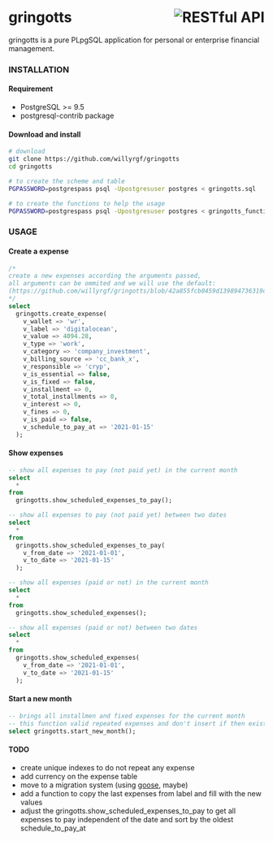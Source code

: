 # <img align="right" src="https://vignette.wikia.nocookie.net/harrypotter/images/e/e3/Potter_vault.jpg/revision/latest/scale-to-width-down/400" alt="RESTful API" title="RESTful API"> gringotts
gringotts is a pure PLpgSQL application for personal or enterprise financial management.


### INSTALLATION

#### Requirement
- PostgreSQL >= 9.5
- postgresql-contrib package

#### Download and install 
```sh
# download
git clone https://github.com/willyrgf/gringotts
cd gringotts
```
```sh
# to create the scheme and table
PGPASSWORD=postgrespass psql -Upostgresuser postgres < gringotts.sql

# to create the functions to help the usage
PGPASSWORD=postgrespass psql -Upostgresuser postgres < gringotts_functions.sql
```

### USAGE

#### Create a expense
```sql
/*
create a new expenses according the arguments passed,
all arguments can be ommited and we will use the default:
(https://github.com/willyrgf/gringotts/blob/42a855fcb0459d139894736319d12b010e57a030/gringotts_functions.sql#L271)
*/
select
  gringotts.create_expense(
    v_wallet => 'wr',
    v_label => 'digitalocean',
    v_value => 4094.28,
    v_type => 'work',
    v_category => 'company_investment',
    v_billing_source => 'cc_bank_x',
    v_responsible => 'cryp',
    v_is_essential => false,
    v_is_fixed => false,
    v_installment => 0,
    v_total_installments => 0,
    v_interest => 0,
    v_fines => 0,
    v_is_paid => false,
    v_schedule_to_pay_at => '2021-01-15'
  );
```

#### Show expenses
```sql
-- show all expenses to pay (not paid yet) in the current month
select
  *
from
  gringotts.show_scheduled_expenses_to_pay();

-- show all expenses to pay (not paid yet) between two dates
select
  *
from
  gringotts.show_scheduled_expenses_to_pay(
    v_from_date => '2021-01-01',
    v_to_date => '2021-01-15'
  );
```

```sql
-- show all expenses (paid or not) in the current month
select
  *
from
  gringotts.show_scheduled_expenses();

-- show all expenses (paid or not) between two dates
select
  *
from
  gringotts.show_scheduled_expenses(
    v_from_date => '2021-01-01',
    v_to_date => '2021-01-15'
  );
```

#### Start a new month
```sql
-- brings all installmen and fixed expenses for the current month 
-- this function valid repeated expenses and don't insert if then exist
select gringotts.start_new_month();
```

#### TODO
- create unique indexes to do not repeat any expense
- add currency on the expense table
- move to a migration system (using [goose](https://github.com/pressly/goose), maybe)
- add a function to copy the last expenses from label and fill with the new values
- adjust the gringotts.show_scheduled_expenses_to_pay to get all expenses to pay independent of the date and sort by the oldest schedule_to_pay_at

